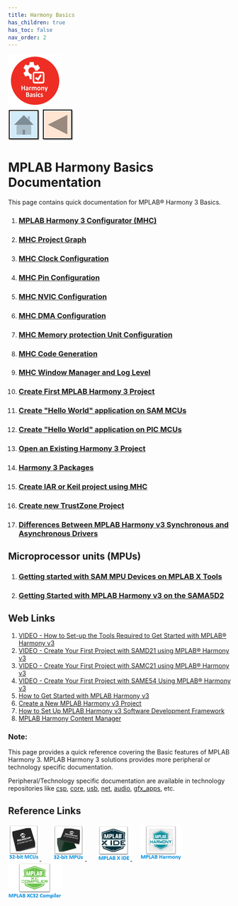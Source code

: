 ```yaml
---
title: Harmony Basics
has_children: true
has_toc: false
nav_order: 2
---
```


![](basic.png) &nbsp;&nbsp;&nbsp;&nbsp;&nbsp;&nbsp;&nbsp;&nbsp;&nbsp; &nbsp;&nbsp;&nbsp;&nbsp;&nbsp;&nbsp;&nbsp;&nbsp;&nbsp;&nbsp;&nbsp;&nbsp;&nbsp;&nbsp;&nbsp;&nbsp;&nbsp;&nbsp;&nbsp;&nbsp;&nbsp;&nbsp;&nbsp;&nbsp;&nbsp;&nbsp;&nbsp;&nbsp;&nbsp;&nbsp;&nbsp;&nbsp;&nbsp;&nbsp;&nbsp;&nbsp;&nbsp;&nbsp;&nbsp;&nbsp;&nbsp;&nbsp;&nbsp;&nbsp;&nbsp;&nbsp;&nbsp;&nbsp;&nbsp;&nbsp;&nbsp;&nbsp;&nbsp;&nbsp;&nbsp;&nbsp;&nbsp;&nbsp;&nbsp;&nbsp;&nbsp;&nbsp;&nbsp;&nbsp;&nbsp;&nbsp;&nbsp;&nbsp;&nbsp;&nbsp;&nbsp;&nbsp;[<img src="../r_images/quick_home.png" title="Home">](../../readme.md) [<img src="../r_images/quick_back.png"  title="Back">](../../readme.md)  

# MPLAB Harmony Basics Documentation

This page contains quick documentation for MPLAB® Harmony 3 Basics.   

1. ### [MPLAB Harmony 3 Configurator (MHC)](./mplab_harmony_3_configurator/readme.md)
2. ### [MHC Project Graph](./mhc_project_graph/readme.md)
3. ### [MHC Clock Configuration](./mhc_clock_configuration/readme.md)
4. ### [MHC Pin Configuration](./mhc_pin_configuration/readme.md)
5. ### [MHC NVIC Configuration](./mhc_nvic_configuration/readme.md)
6. ### [MHC DMA Configuration](./mhc_dma_configuration/readme.md)
7. ### [MHC Memory protection Unit Configuration](./mhc_memory_protection_unit_configuration/readme.md)
8. ### [MHC Code Generation](./mhc_code_generation/readme.md)
9. ### [MHC Window Manager and Log Level](./mhc_window_manager_log_level/readme.md)
10. ### [Create First MPLAB Harmony 3 Project](./create_first_harmony_3_project/readme.md)
11. ### [Create "Hello World" application on SAM MCUs](./create_hello_world_sam_mcus/readme.md)
12. ### [Create "Hello World" application on PIC MCUs](./create_hello_world_pic_mcus/readme.md)
13. ### [Open an Existing Harmony 3 Project](./open_an_existing_harmony_3_project/readme.md)
14. ### [Harmony 3 Packages](./harmony_3_packages/readme.md)
15. ### [Create IAR or Keil project using MHC](./create_iar_or_keil_project_using_mhc/readme.md)
16. ### [Create new TrustZone Project](./create_new_trust_zone_project/readme.md)
17. ### [Differences Between MPLAB Harmony v3 Synchronous and Asynchronous Drivers](./harmony_sync_async_drivers/readme.md)

## Microprocessor units (MPUs)
1. ### [Getting started with SAM MPU Devices on MPLAB X Tools](./sam_mpus_getting_started_mplabx/readme.md)
2. ### [Getting Started with MPLAB Harmony v3 on the SAMA5D2](./sam_mpus_getting_started_harmony_3/readme.md)


## Web Links
1. <a href="https://www.youtube.com/watch?v=5nt3D-Cmbus" target="_blank">VIDEO - How to Set-up the Tools Required to Get Started with MPLAB® Harmony v3</a>
2. <a href="https://www.youtube.com/watch?v=S02mAli_DTU" target="_blank">VIDEO - Create Your First Project with SAMD21 using MPLAB® Harmony v3</a>
3. <a href="https://www.youtube.com/watch?v=WECETngdYTU" target="_blank">VIDEO - Create Your First Project with SAMC21 using MPLAB® Harmony v3</a>
4. <a href="https://www.youtube.com/watch?v=KTEajJQ4ukc" target="_blank">VIDEO - Create Your First Project with SAME54 Using MPLAB® Harmony v3</a>
5. <a href="https://github.com/Microchip-MPLAB-Harmony/Microchip-MPLAB-Harmony.github.io/wiki" target="_blank">How to Get Started with MPLAB Harmony v3</a>
6. <a href="https://microchipdeveloper.com/harmony3:new-proj" target="_blank">Create a New MPLAB Harmony v3 Project</a>
7. <a href="https://www.microchip.com/mymicrochip/filehandler.aspx?ddocname=en1000821" target="_blank">How to Set Up MPLAB Harmony v3 Software Development Framework</a>
8. <a href="https://github.com/Microchip-MPLAB-Harmony/contentmanager/wiki" target="_blank">MPLAB Harmony Content Manager</a>




### **Note:**
This page provides a quick reference covering the Basic features of MPLAB Harmony 3. MPLAB Harmony 3 solutions provides more peripheral or technology specific documentation.  

Peripheral/Technology specific documentation are available in technology repositories like <a href="https://github.com/Microchip-MPLAB-Harmony/csp" target="_blank">csp</a>, <a href="https://github.com/Microchip-MPLAB-Harmony/core" target="_blank">core</a>, <a href="https://github.com/Microchip-MPLAB-Harmony/usb" target="_blank">usb</a>, <a href="https://github.com/Microchip-MPLAB-Harmony/net" target="_blank">net</a>, <a href="https://github.com/Microchip-MPLAB-Harmony/audio" target="_blank">audio</a>, <a href="https://github.com/Microchip-MPLAB-Harmony/gfx_apps" target="_blank">gfx_apps</a>, etc.

## Reference Links

[<a href="https://www.microchip.com/design-centers/32-bit" target="_blank"> <img src="../r_images/32_bit_mcus.png"> </a>]()  &nbsp; &nbsp; &nbsp; [<a href="https://www.microchip.com/design-centers/32-bit-mpus" target="_blank"> <img src="../r_images/32_bit_mpus.png"> </a>]()  &nbsp; &nbsp; &nbsp; [<a href="https://www.microchip.com/mplab/mplab-x-ide" target="_blank"> <img src="../r_images/mplab_x_ide.png"> </a>]()  &nbsp; &nbsp; [<a href="https://www.microchip.com/mplab/mplab-harmony" target="_blank"> <img src="../r_images/mplab_harmony.png"> </a>]() [<a href="https://www.microchip.com/mplab/compilers" target="_blank"> <img src="../r_images/mplab_compiler.png"> </a>]()  
